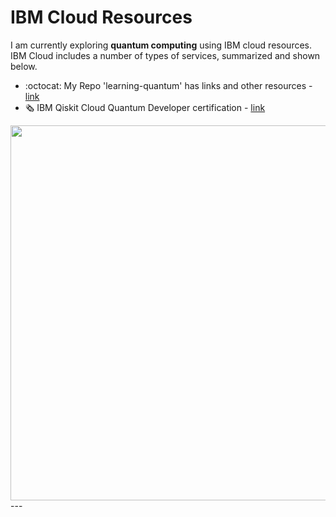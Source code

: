 # IBM Cloud Resources

I am currently exploring **quantum computing** using IBM cloud resources.  IBM Cloud includes a number of types of services, summarized and shown below.


- :octocat: My Repo 'learning-quantum' has links and other resources - [link](https://github.com/lynnlangit/learning-quantum)
- 🗞️ IBM Qiskit Cloud Quantum Developer certification - [link](https://www.ibm.com/training/certification/ibm-certified-associate-developer-quantum-computation-using-qiskit-v02x-C0010300)

<img src="https://github.com/lynnlangit/learning-cloud/blob/master/images/ibm-cloud.png" width=600>
  ---



